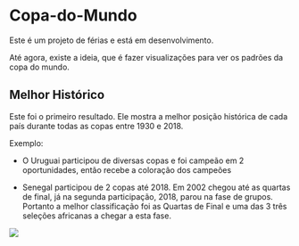 # Copa-do-Mundo

Este é um projeto de férias e está em desenvolvimento.

Até agora, existe a ideia, que é fazer visualizações para ver os padrões da copa do mundo.

## Melhor Histórico
Este foi o primeiro resultado. Ele mostra a melhor posição histórica de cada país durante todas as copas entre 1930 e 2018.

Exemplo: 
+ O Uruguai participou de diversas copas e foi campeão em 2 oportunidades, então recebe a coloração dos campeões

+ Senegal participou de 2 copas até 2018. Em 2002 chegou até as quartas de final, já na segunda participação, 2018, parou na fase de grupos. Portanto a melhor classificação foi as Quartas de Final e uma das 3 três seleções africanas a chegar a esta fase.

<img src=https://raw.githubusercontent.com/CarCesar/Copa-do-Mundo/main/Melhor_hist%C3%B3rico/img.svg>